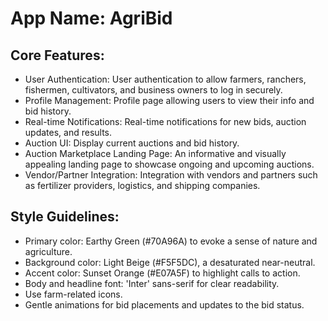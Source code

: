 # **App Name**: AgriBid

## Core Features:

- User Authentication: User authentication to allow farmers, ranchers, fishermen, cultivators, and business owners to log in securely.
- Profile Management: Profile page allowing users to view their info and bid history.
- Real-time Notifications: Real-time notifications for new bids, auction updates, and results.
- Auction UI: Display current auctions and bid history.
- Auction Marketplace Landing Page: An informative and visually appealing landing page to showcase ongoing and upcoming auctions.
- Vendor/Partner Integration: Integration with vendors and partners such as fertilizer providers, logistics, and shipping companies.

## Style Guidelines:

- Primary color: Earthy Green (#70A96A) to evoke a sense of nature and agriculture.
- Background color: Light Beige (#F5F5DC), a desaturated near-neutral.
- Accent color: Sunset Orange (#E07A5F) to highlight calls to action.
- Body and headline font: 'Inter' sans-serif for clear readability.
- Use farm-related icons.
- Gentle animations for bid placements and updates to the bid status.